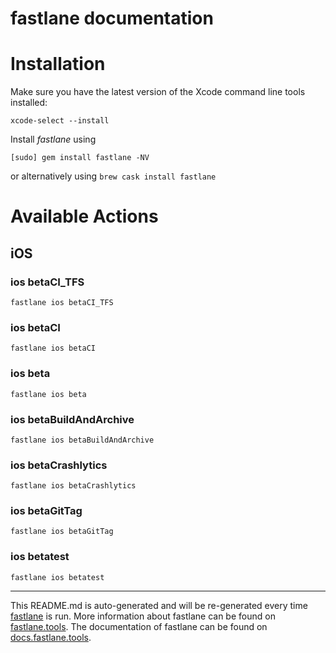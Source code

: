 fastlane documentation
================
# Installation

Make sure you have the latest version of the Xcode command line tools installed:

```
xcode-select --install
```

Install _fastlane_ using
```
[sudo] gem install fastlane -NV
```
or alternatively using `brew cask install fastlane`

# Available Actions
## iOS
### ios betaCI_TFS
```
fastlane ios betaCI_TFS
```

### ios betaCI
```
fastlane ios betaCI
```

### ios beta
```
fastlane ios beta
```

### ios betaBuildAndArchive
```
fastlane ios betaBuildAndArchive
```

### ios betaCrashlytics
```
fastlane ios betaCrashlytics
```

### ios betaGitTag
```
fastlane ios betaGitTag
```

### ios betatest
```
fastlane ios betatest
```


----

This README.md is auto-generated and will be re-generated every time [fastlane](https://fastlane.tools) is run.
More information about fastlane can be found on [fastlane.tools](https://fastlane.tools).
The documentation of fastlane can be found on [docs.fastlane.tools](https://docs.fastlane.tools).
